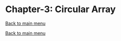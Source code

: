 # Chapter-3: Circular Array
[Back to main menu](../../README.md)

[Back to main menu](../../README.md)